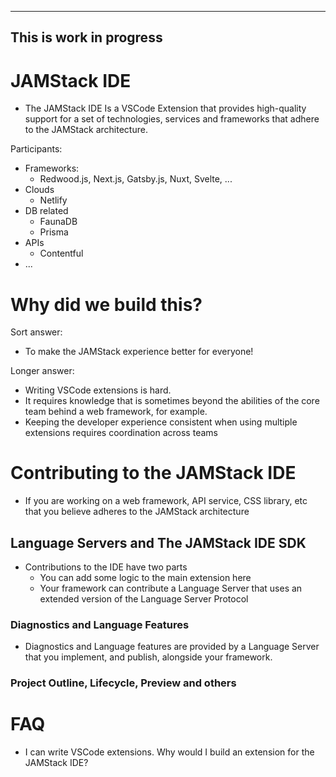 ----
This is work in progress
----

# JAMStack IDE

* The JAMStack IDE Is a VSCode Extension that provides high-quality support for a set of technologies, services and frameworks that adhere to the JAMStack architecture.

Participants:

* Frameworks:
  * Redwood.js, Next.js, Gatsby.js, Nuxt, Svelte, ...
* Clouds
  * Netlify
* DB related
  * FaunaDB
  * Prisma
* APIs
  * Contentful
* ...

# Why did we build this?

Sort answer:
* To make the JAMStack experience better for everyone!

Longer answer:

* Writing VSCode extensions is hard.
* It requires knowledge that is sometimes beyond the abilities of the core team behind a web framework, for example.
* Keeping the developer experience consistent when using multiple extensions requires coordination across teams

# Contributing to the JAMStack IDE

* If you are working on a web framework, API service, CSS library, etc that you believe adheres to the JAMStack architecture

## Language Servers and The JAMStack IDE SDK

* Contributions to the IDE have two parts
  * You can add some logic to the main extension here
  * Your framework can contribute a Language Server that uses an extended version of the Language Server Protocol
  

### Diagnostics and Language Features

* Diagnostics and Language features are provided by a Language Server that you implement, and publish, alongside your framework.


### Project Outline, Lifecycle, Preview and others


# FAQ

* I can write VSCode extensions. Why would I build an extension for the JAMStack IDE?

